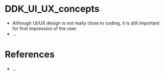 # DDK_UI_UX_concepts
* Although UI/UX design is not really close to coding, it is still important for first impression of the user.
* ...



# References
* ...

